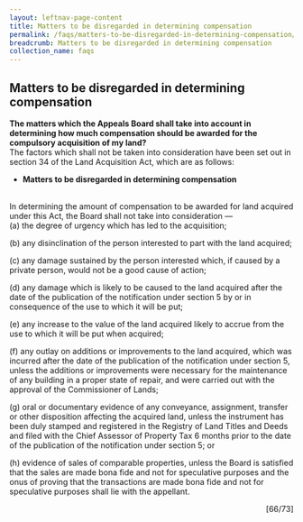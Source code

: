 ```yaml
---
layout: leftnav-page-content
title: Matters to be disregarded in determining compensation
permalink: /faqs/matters-to-be-disregarded-in-determining-compensation/
breadcrumb: Matters to be disregarded in determining compensation
collection_name: faqs
---
```


Matters to be disregarded in determining compensation
---
**The matters which the Appeals Board shall take into account in determining how much compensation should be awarded for the compulsory acquisition of my land?**
<br>
The factors which shall not be taken into consideration have been set out in section 34 of the Land Acquisition Act, which are as follows:
<br>

  * **Matters to be disregarded in determining compensation**
   <br>
   In determining the amount of compensation to be awarded for land acquired under this Act, the Board shall not take into consideration —
<br>
   (a)     the degree of urgency which has led to the acquisition;
<br>
   
   (b)    any disinclination of the person interested to part with the land acquired;
<br>   
   
   (c)    any damage sustained by the person interested which, if caused by a private person, would not be a good cause of action;
<br>
   
   (d)   any damage which is likely to be caused to the land acquired after the date of the publication of the notification under section 5 by or in consequence of the use to which it will be put;
<br>
   
   (e)  any increase to the value of the land acquired likely to accrue from the use to which it will be put when acquired;
<br>
   
   (f)    any outlay on additions or improvements to the land acquired, which was incurred after the date of the publication of the notification under section 5, unless the additions or improvements were necessary for the maintenance of any building in a proper state of repair, and were carried out with the approval of the Commissioner of Lands;
<br>
   
   (g) oral or documentary evidence of any conveyance, assignment, transfer or other disposition affecting the acquired land, unless the instrument has been duly stamped and registered in the Registry of Land Titles and Deeds and filed with the Chief Assessor of Property Tax 6 months prior to the date of the publication of the notification under section 5; or
<br>
   
   (h)   evidence of sales of comparable properties, unless the Board is satisfied that the sales are made bona fide and not for speculative purposes and the onus of proving that the transactions are made bona fide and not for speculative purposes shall lie with the appellant.

<div style="text-align: right"> [66/73] </div>
